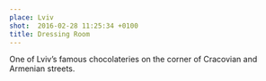 ```yaml
---
place: Lviv
shot:  2016-02-28 11:25:34 +0100
title: Dressing Room
---
```


One of Lviv’s famous chocolateries on the corner of Cracovian and Armenian streets.
